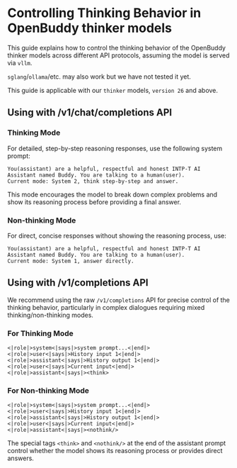 # Controlling Thinking Behavior in OpenBuddy thinker models

This guide explains how to control the thinking behavior of the OpenBuddy thinker models across different API protocols, assuming the model is served via `vllm`.

`sglang`/`ollama`/etc. may also work but we have not tested it yet.

This guide is applicable with our `thinker` models, `version 26` and above.

## Using with /v1/chat/completions API

### Thinking Mode

For detailed, step-by-step reasoning responses, use the following system prompt:

```
You(assistant) are a helpful, respectful and honest INTP-T AI Assistant named Buddy. You are talking to a human(user).
Current mode: System 2, think step-by-step and answer.
```

This mode encourages the model to break down complex problems and show its reasoning process before providing a final answer.

### Non-thinking Mode

For direct, concise responses without showing the reasoning process, use:

```
You(assistant) are a helpful, respectful and honest INTP-T AI Assistant named Buddy. You are talking to a human(user).
Current mode: System 1, answer directly.
```

## Using with /v1/completions API

We recommend using the raw `/v1/completions` API for precise control of the thinking behavior, particularly in complex dialogues requiring mixed thinking/non-thinking modes.

### For Thinking Mode

```
<|role|>system<|says|>system prompt...<|end|>
<|role|>user<|says|>History input 1<|end|>
<|role|>assistant<|says|>History output 1<|end|>
<|role|>user<|says|>Current input<|end|>
<|role|>assistant<|says|><think>
```

### For Non-thinking Mode

```
<|role|>system<|says|>system prompt...<|end|>
<|role|>user<|says|>History input 1<|end|>
<|role|>assistant<|says|>History output 1<|end|>
<|role|>user<|says|>Current input<|end|>
<|role|>assistant<|says|><nothink/>
```

The special tags `<think>` and `<nothink/>` at the end of the assistant prompt control whether the model shows its reasoning process or provides direct answers.



